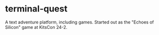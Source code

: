 # terminal-quest
A text adventure platform, including games. Started out as the "Echoes of Silicon" game at KitsCon 24-2.
